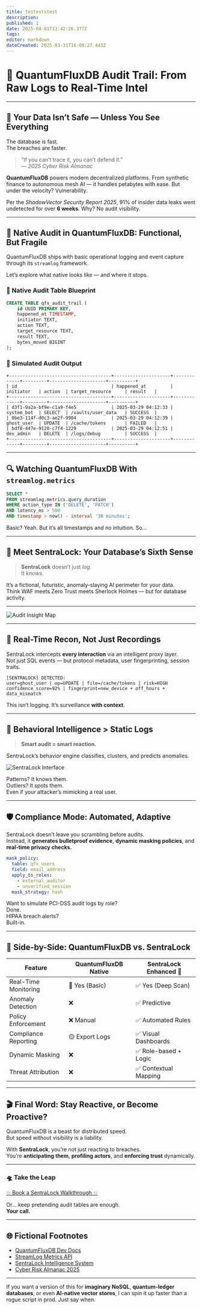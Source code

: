 ```yaml
---
title: testeststest
description: 
published: 1
date: 2025-04-01T13:42:26.377Z
tags: 
editor: markdown
dateCreated: 2025-03-31T16:00:27.443Z
---
```




# 🧩 QuantumFluxDB Audit Trail: From Raw Logs to Real-Time Intel

---

## 🚨 Your Data Isn’t Safe — Unless You See Everything

The database is fast.  
The breaches are faster.

> “If you can’t trace it, you can’t defend it.”  
> — *2025 Cyber Risk Almanac*

**QuantumFluxDB** powers modern decentralized platforms. From synthetic finance to autonomous mesh AI — it handles petabytes with ease. But under the velocity? Vulnerability.

Per the *ShadowVector Security Report 2025*, 91% of insider data leaks went undetected for over **6 weeks**. Why? No audit visibility.

---

## 🧠 Native Audit in QuantumFluxDB: Functional, But Fragile

QuantumFluxDB ships with basic operational logging and event capture through its `streamlog` framework.

Let’s explore what native looks like — and where it stops.

### 📄 Native Audit Table Blueprint

```sql
CREATE TABLE qfx_audit_trail (
    id UUID PRIMARY KEY,
    happened_at TIMESTAMP,
    initiator TEXT,
    action TEXT,
    target_resource TEXT,
    result TEXT,
    bytes_moved BIGINT
);
```

### 💾 Simulated Audit Output

```
+--------------------------------------+---------------------+-------------+---------+---------------------+----------+
| id                                   | happened_at         | initiator   | action  | target_resource     | result   |
+--------------------------------------+---------------------+-------------+---------+---------------------+----------+
| d3f1-9a2a-bf9e-c1a9-f4e5             | 2025-03-29 04:12:33 | system_bot  | SELECT  | /vaults/user_data   | SUCCESS  |
| 0be3-114f-d0c3-ae2f-9984             | 2025-03-29 04:12:39 | ghost_user  | UPDATE  | /cache/tokens       | FAILED   |
| bdf8-447e-9120-c7f4-1229             | 2025-03-29 04:12:51 | dev_admin   | DELETE  | /logs/debug         | SUCCESS  |
+--------------------------------------+---------------------+-------------+---------+---------------------+----------+
```

---

## 🔍 Watching QuantumFluxDB With `streamlog.metrics`

```sql
SELECT *
FROM streamlog.metrics.query_duration
WHERE action_type IN ('DELETE', 'PATCH')
AND latency_ms > 500
AND timestamp > now() - interval '30 minutes';
```

Basic? Yeah. But it’s all timestamps and no intuition. So...

---

## 🚀 Meet SentraLock: Your Database’s Sixth Sense

> **SentraLock** doesn’t just *log*.  
> It *knows*.

It’s a fictional, futuristic, anomaly-slaying AI perimeter for your data.  
Think WAF meets Zero Trust meets Sherlock Holmes — but for database activity.

---

![Audit Insight Map](https://sdmntpreastus2.oaiusercontent.com/files/00000000-6864-51f6-900a-b7fd2215d79c/raw?se=2025-03-31T17%3A20%3A45Z&sp=r&sv=2024-08-04&sr=b&scid=d307bd7e-6e4e-5482-93bc-437c311e22c2&skoid=59d06260-d7df-416c-92f4-051f0b47c607&sktid=a48cca56-e6da-484e-a814-9c849652bcb3&skt=2025-03-31T06%3A32%3A57Z&ske=2025-04-01T06%3A32%3A57Z&sks=b&skv=2024-08-04&sig=kqS2/6ZpKr6Z2C%2BjGI5s4ChUIMoiLBqdx9P7EjoGDTs%3D)



---

## 🎯 Real-Time Recon, Not Just Recordings

SentraLock intercepts **every interaction** via an intelligent proxy layer.  
Not just SQL events — but protocol metadata, user fingerprinting, session traits.

```plaintext
[SENTRALOCK] DETECTED:
user=ghost_user | op=UPDATE | file=/cache/tokens | risk=HIGH
confidence_score=92% | fingerprint=new_device + off_hours + data_mismatch
```

This isn’t logging. It’s surveillance **with context**.

---

## 🧠 Behavioral Intelligence > Static Logs

> **Smart audit = smart reaction.**

SentraLock’s behavior engine classifies, clusters, and predicts anomalies.

![SentraLock Interface](https://sdmntpreastus2.oaiusercontent.com/files/00000000-ad54-51f6-9a33-51c0a11cccf8/raw?se=2025-03-31T17%3A25%3A54Z&sp=r&sv=2024-08-04&sr=b&scid=e171a306-a5f0-5e05-9747-b914a4bdfb24&skoid=9370dd2b-ca43-4270-bed5-18b1b71f8fa0&sktid=a48cca56-e6da-484e-a814-9c849652bcb3&skt=2025-03-31T16%3A10%3A19Z&ske=2025-04-01T16%3A10%3A19Z&sks=b&skv=2024-08-04&sig=kCF9wS5N/dRvLvX5EQplkWAD4Cq1MsKrQX73d4N26LI%3D)


Patterns? It knows them.  
Outliers? It spots them.  
Even if your attacker’s mimicking a real user.

---

## 🛡️ Compliance Mode: Automated, Adaptive

SentraLock doesn’t leave you scrambling before audits.  
Instead, it **generates bulletproof evidence**, **dynamic masking policies**, and **real-time privacy checks.**

```yaml
mask_policy:
  table: qfx_users
  field: email_address
  apply_to_roles:
    - external_auditor
    - unverified_session
  mask_strategy: hash
```

Want to simulate PCI-DSS audit logs by role?  
Done.  
HIPAA breach alerts?  
Built-in.

---

## 🧪 Side-by-Side: QuantumFluxDB vs. SentraLock

| Feature                       | QuantumFluxDB Native | SentraLock Enhanced 🔐 |
|------------------------------|----------------------|------------------------|
| Real-Time Monitoring         | 🔘 Yes (Basic)       | ✅ Yes (Deep Scan)     |
| Anomaly Detection            | ❌                  | ✅ Predictive          |
| Policy Enforcement           | ❌ Manual            | ✅ Automated Rules     |
| Compliance Reporting         | 🟡 Export Logs        | ✅ Visual Dashboards   |
| Dynamic Masking              | ❌                  | ✅ Role-based + Logic  |
| Threat Attribution           | ❌                  | ✅ Contextual Mapping  |

---

## 🎬 Final Word: Stay Reactive, or Become Proactive?

QuantumFluxDB is a beast for distributed speed.  
But speed without visibility is a liability.

With **SentraLock**, you’re not just reacting to breaches.  
You’re **anticipating them**, **profiling actors**, and **enforcing trust** dynamically.

---

### 🛸 Take the Leap

[💥 Book a SentraLock Walkthrough 💥](https://sentralock.fake/demo)

Or... keep pretending audit tables are enough.  
**Your call.**

---

## 🌐 Fictional Footnotes

- [QuantumFluxDB Dev Docs](https://quantumfluxdb.fake/docs)
- [StreamLog Metrics API](https://quantumfluxdb.fake/docs/metrics)
- [SentraLock Intelligence System](https://sentralock.fake/overview)
- [Cyber Risk Almanac 2025](https://cyberfutures.fake/reports/2025-almanac)

---

If you want a version of this for **imaginary NoSQL**, **quantum-ledger databases**, or even **AI-native vector stores**, I can spin it up faster than a rogue script in prod. Just say when.